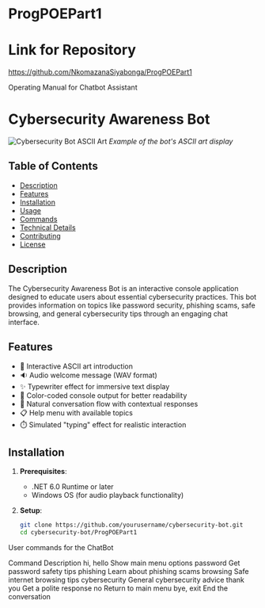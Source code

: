 # ProgPOEPart1

# Link for Repository
https://github.com/NkomazanaSiyabonga/ProgPOEPart1

Operating Manual for Chatbot Assistant
# Cybersecurity Awareness Bot

![Cybersecurity Bot ASCII Art](https://i.imgur.com/example.png) 
*Example of the bot's ASCII art display*

## Table of Contents
- [Description](#description)
- [Features](#features)
- [Installation](#installation)
- [Usage](#usage)
- [Commands](#commands)
- [Technical Details](#technical-details)
- [Contributing](#contributing)
- [License](#license)

## Description

The Cybersecurity Awareness Bot is an interactive console application designed to educate users about essential cybersecurity practices. This bot provides information on topics like password security, phishing scams, safe browsing, and general cybersecurity tips through an engaging chat interface.

## Features

- 🎨 Interactive ASCII art introduction
- 🔉 Audio welcome message (WAV format)
- ✨ Typewriter effect for immersive text display
- 🎨 Color-coded console output for better readability
- 💬 Natural conversation flow with contextual responses
- 📋 Help menu with available topics
- ⏱️ Simulated "typing" effect for realistic interaction

## Installation

1. **Prerequisites**:
   - .NET 6.0 Runtime or later
   - Windows OS (for audio playback functionality)

2. **Setup**:
   ```bash
   git clone https://github.com/yourusername/cybersecurity-bot.git
   cd cybersecurity-bot/ProgPOEPart1

User commands for the ChatBot

Command	Description
hi, hello	      Show main menu options
password	      Get password safety tips
phishing	      Learn about phishing scams
browsing	      Safe internet browsing tips
cybersecurity	  General cybersecurity advice
thank you      	Get a polite response
no	            Return to main menu
bye, exit	      End the conversation
